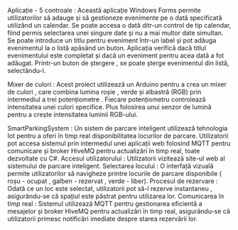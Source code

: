 Aplicație - 5 controale : Această aplicație Windows Forms permite utilizatorilor să adauge și să gestioneze evenimente pe o dată specificată utilizând un calendar.
                          Se poate accesa o dată ditr-un control de tip calendar, fiind permis selectarea unei singure date și nu a mai multor date simultan.
                          Se poate introduce un titlu pentru eveniment într-un label și pot adăuga evenimentul la o listă apăsând un buton. Aplicația verifică dacă titlul evenimentului este completat și dacă un eveniment pentru acea dată a fot adăugat.
                          Printr-un buton de ștergere , se poate șterge evenimentul din listă, selectându-l.

Mixer de culori : Acest proiect utilizează un Arduino pentru a crea un mixer de culori , care combina lumina roșie , verde și albastră (RGB) prin intermediul a trei potențiometre .
                  Fiecare potențiometru controlează intensitatea unei culori specifice.
                  Plus folosirea unui senzor de lumină pentru a crește intensitatea luminii RGB-ului.

SmartParkingSystem : Un sistem de parcare inteligent utilizează tehnologia Iot pentru a oferi în timp real disponibilitatea locurilor de parcare.
                    Utilizatorii pot accesa sistemul prin intermedul unei aplicații web folosind MQTT pentru comunicare și broker HiveMQ pentru actualizări în timp real, toate dezvoltate cu C#.
                    Accesul utilizatorului : Utilizatorii vizitează site-ul web al sistemului de parcare inteligent.
                    Selectarea locului : O interfață vizuală permite utilizatorilor să navigheze printre locurile de parcare disponibile ( roșu - ocupat , galben - rezervat , verde - liber).
                    Procesul de rezervare : Odată ce un loc este selectat, utilizatorii pot să-l rezerve instantaneu , asigurându-se că spațiul este păstrat pentru utilizarea lor.
                    Comunicarea în timp real : Sistemul utilizează MQTT pentru gestionarea eficientă a mesajelor și broker HiveMQ pentru actualizări în timp real, asigurându-se că utilizatorii primesc notificări imediate despre starea rezervării lor.

